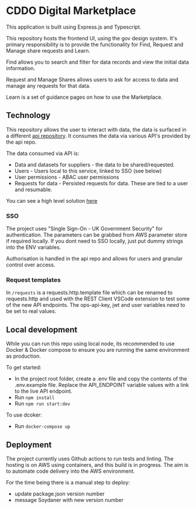 # CDDO Digital Marketplace

This application is built using Express.js and Typescript.

This repository hosts the frontend UI, using the gov design system. It's primary responsibility is to provide the functionality for Find, Request and Manage share requests and Learn.

Find allows you to search and filter for data records and view the initial data information.

Request and Manage Shares allows users to ask for access to data and manage any requests for that data.

Learn is a set of guidance pages on how to use the Marketplace.

## Technology

This repository allows the user to interact with data, the data is surfaced in a different [api repository](https://github.com/co-cddo/data-marketplace-api). It consumes the data via various API's provided by the api repo.

The data consumed via API is:

- Data and datasets for suppliers - the data to be shared/requested.
- Users - Users local to this service, linked to SSO (see below)
- User permissions - ABAC user permissions
- Requests for data - Persisted requests for data. These are tied to a user and resumable.

You can see a high level solution [here](./docs/high-level.jpg)

### SSO

The project uses "Single Sign-On - UK Government Security" for authentication. The parameters can be grabbed from AWS parameter store if required locally. If you dont need to SSO locally, just put dummy strings into the ENV variables.

Authorisation is handled in the api repo and allows for users and granular control over access.

### Request templates

In `/requests` is a requests.http.template file which can be renamed to requests.http and used with the REST Client VSCode extension to test some of the new API endpoints. The ops-api-key, jwt and user variables need to be set to real values.

## Local development

While you can run this repo using local node, its recommended to use Docker & Docker compose to ensure you are running the same environment as production.

To get started:

- In the project root folder, create a .env file and copy the contents of the .env.example file. Replace the API_ENDPOINT variable values with a link to the live API endpoint.
- Run `npm install`
- Run `npm run start:dev`

To use dcoker:

- Run `docker-compose up`

## Deployment

The project currently uses Github actions to run tests and linting. The hosting is on AWS using containers, and this build is in progress.
The aim is to automate code delivery into the AWS environment.

For the time being there is a manual step to deploy:

- update package.json version number
- message Soydaner with new version number
